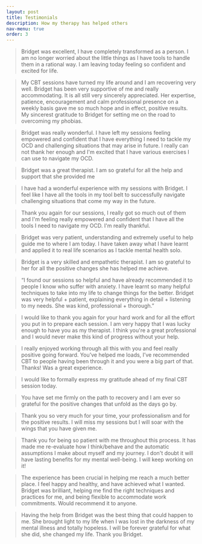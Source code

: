 ```yaml
---
layout: post
title: Testimonials
description: How my therapy has helped others
nav-menu: true
order: 3
---
```


<blockquote>
Bridget was excellent, I have completely transformed as a person. I am no longer worried about the little things as I have tools to handle them in a rational way. I am leaving today feeling so confident and excited for life.
</blockquote>

<blockquote>
My CBT sessions have turned my life around and I am recovering very well. Bridget has been very supportive of me and really accommodating. It is all still very sincerely appreciated. Her expertise, patience, encouragement and calm professional presence on a weekly basis gave me so much hope and in effect, positive results. My sincerest gratitude to Bridget for setting me on the road to overcoming my phobias.
</blockquote>

<blockquote>
Bridget was really wonderful. I have left my sessions feeling empowered and confident that I have everything I need to tackle my OCD and challenging situations that may arise in future. I really can not thank her enough and I'm excited that I have various exercises I can use to navigate my OCD.
</blockquote>

<blockquote>
Bridget was a great therapist. I am so grateful for all the help and support that she provided me
</blockquote>

<blockquote>
I have had a wonderful experience with my sessions with Bridget. I feel like I have all the tools in my tool belt to successfully navigate challenging situations that come my way in the future.
</blockquote>

<blockquote>
Thank you again for our sessions, I really got so much out of them and I'm feeling really empowered and confident that I have all the tools I need to navigate my OCD. I'm really thankful. 
</blockquote>

<blockquote>
Bridget was very patient, understanding and extremely useful to help guide me to where I am today. I have taken away what I have learnt and applied it to real life scenarios as I tackle mental health solo.
</blockquote>

<blockquote>
Bridget is a very skilled and empathetic therapist. I am so grateful to her for all the positive changes she has helped me achieve.
</blockquote>

<blockquote>
“I found our sessions so helpful and have already recommended it to people I know who suffer with anxiety. I have learnt
so many helpful techniques to take into my life to change things for the better. Bridget was very helpful + patient,
explaining everything in detail + listening to my needs. She was kind, professional + thorough.”
</blockquote>

<blockquote>
I would like to thank you again for your hard work and for all the effort you put in to prepare each session. I am very
happy that I was lucky enough to have you as my therapist. I think you're a great professional and I would never make
this kind of progress without your help.
</blockquote>

<blockquote>
I really enjoyed working through all this with you and feel really positive going forward. You’ve helped me loads, I’ve
recommended CBT to people having been through it and you were a big part of that. Thanks! Was a great experience.
</blockquote>

<blockquote>
I would like to formally express my gratitude ahead of my final CBT session today.
</blockquote>

<blockquote>
You have set me firmly on the path to recovery and I am ever so grateful for the positive changes that unfold as the
days go by.
</blockquote>

<blockquote>
Thank you so very much for your time, your professionalism and for the positive results. I will miss my sessions but I
will soar with the wings that you have given me.
</blockquote>

<blockquote>
Thank you for being so patient with me throughout this process. It has made me re-evaluate how I think/behave and the
automatic assumptions I make about myself and my journey. I don't doubt it will have lasting benefits for my mental
well-being. I will keep working on it!
</blockquote>

<blockquote>
The experience has been crucial in helping me reach a much better place. I feel happy and healthy, and have achieved
what I wanted. Bridget was brilliant, helping me find the right techniques and practices for me, and being flexible to
accommodate work commitments. Would recommend it to anyone.
</blockquote>

<blockquote>
Having the help from Bridget was the best thing that could happen to me. She brought light to my life when I was lost
in the darkness of my mental illness and totally hopeless. I will be forever grateful for what she did, she changed my
life. Thank you Bridget.
</blockquote>
